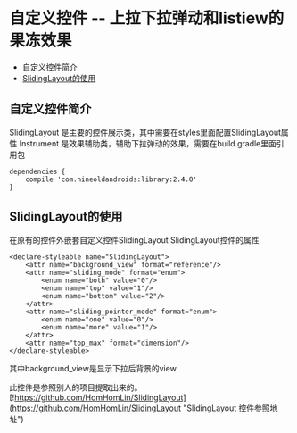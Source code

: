 # 自定义控件 -- 上拉下拉弹动和listiew的果冻效果

* [自定义控件简介](#自定义控件简介)
* [SlidingLayout的使用](#SlidingLayout的使用)


## 自定义控件简介

SlidingLayout  是主要的控件展示类，其中需要在styles里面配置SlidingLayout属性
Instrument   是效果辅助类，辅助下拉弹动的效果，需要在build.gradle里面引用包
```
dependencies {
    compile 'com.nineoldandroids:library:2.4.0'
}
```

## SlidingLayout的使用

在原有的控件外嵌套自定义控件SlidingLayout
SlidingLayout控件的属性
```
<declare-styleable name="SlidingLayout">
    <attr name="background_view" format="reference"/>
    <attr name="sliding_mode" format="enum">
        <enum name="both" value="0"/>
        <enum name="top" value="1"/>
        <enum name="bottom" value="2"/>
    </attr>
    <attr name="sliding_pointer_mode" format="enum">
        <enum name="one" value="0"/>
        <enum name="more" value="1"/>
    </attr>
    <attr name="top_max" format="dimension"/>
</declare-styleable>
```
其中background_view是显示下拉后背景的view


此控件是参照别人的项目提取出来的。
[!https://github.com/HomHomLin/SlidingLayout](https://github.com/HomHomLin/SlidingLayout "SlidingLayout 控件参照地址")

